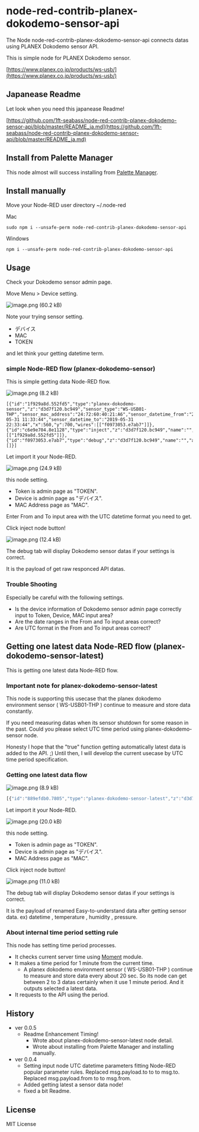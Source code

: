 # node-red-contrib-planex-dokodemo-sensor-api

The Node node-red-contrib-planex-dokodemo-sensor-api connects datas using PLANEX Dokodemo sensor API.

This is simple node for PLANEX Dokodemo sensor.

[https://www.planex.co.jp/products/ws-usb/](https://www.planex.co.jp/products/ws-usb/)

## Japanease Readme

Let look when you need this japanease Readme!

[https://github.com/1ft-seabass/node-red-contrib-planex-dokodemo-sensor-api/blob/master/README_ja.md](https://github.com/1ft-seabass/node-red-contrib-planex-dokodemo-sensor-api/blob/master/README_ja.md)

## Install from Palette Manager

This node almost will success installing from [Palette Manager](https://nodered.org/docs/user-guide/editor/palette/manager).

## Install manually

Move your Node-RED user directory ~/.node-red

Mac

```
sudo npm i --unsafe-perm node-red-contrib-planex-dokodemo-sensor-api
```

Windows

```
npm i --unsafe-perm node-red-contrib-planex-dokodemo-sensor-api
```

## Usage

Check your Dokodemo sensor admin page.

Move Menu > Device setting.

![image.png (60.2 kB)](https://img.esa.io/uploads/production/attachments/3062/2019/04/29/8131/c3c754ab-c3b9-473d-9743-efcfdca0250f.png)

Note your trying sensor setting.

* デバイス
* MAC
* TOKEN

and let think your getting datetime term.

### simple Node-RED flow (planex-dokodemo-sensor)

This is simple getting data Node-RED flow.

![image.png (8.2 kB)](https://img.esa.io/uploads/production/attachments/3062/2019/04/29/8131/642f87df-fda9-427e-8300-0ac6ce5de5a4.png)

```
[{"id":"1f929a8d.552fd5","type":"planex-dokodemo-sensor","z":"d3d7f120.bc949","sensor_type":"WS-USB01-THP","sensor_mac_address":"24:72:60:40:21:A6","sensor_datetime_from":"2019-05-31 11:33:44","sensor_datetime_to":"2019-05-31 22:33:44","x":560,"y":700,"wires":[["f0973053.e7ab7"]]},{"id":"c6e9e704.8e1128","type":"inject","z":"d3d7f120.bc949","name":"","topic":"","payload":"","payloadType":"str","repeat":"","crontab":"","once":false,"onceDelay":0.1,"x":350,"y":700,"wires":[["1f929a8d.552fd5"]]},{"id":"f0973053.e7ab7","type":"debug","z":"d3d7f120.bc949","name":"","active":true,"tosidebar":true,"console":false,"tostatus":false,"complete":"payload","x":770,"y":700,"wires":[]}]
```

Let import it  your Node-RED.

![image.png (24.9 kB)](https://img.esa.io/uploads/production/attachments/3062/2019/04/29/8131/8120531a-4449-410d-bdc1-a499a59107b7.png)

this node setting.

* Token is admin page as "TOKEN".
* Device is admin page as "デバイス".
* MAC Address page as "MAC".

Enter From and To input area with the UTC datetime format you need to get.

Click inject node button!

![image.png (12.4 kB)](https://img.esa.io/uploads/production/attachments/3062/2019/04/29/8131/61062c0d-4ebd-47cf-9e2d-a3ebb80f5d39.png)

The debug tab will display Dokodemo sensor datas if your settings is correct.

It is the payload of get raw responced API datas. 

### Trouble Shooting

Especially be careful with the following settings.

* Is the device information of Dokodemo sensor admin page correctly input to Token, Device, MAC input area?
* Are the date ranges in the From and To input areas correct?
* Are UTC format in the From and To input areas correct?

## Getting one latest data Node-RED flow (planex-dokodemo-sensor-latest)

This is getting one latest data Node-RED flow.

### Important note for planex-dokodemo-sensor-latest

This node is supporting this usecase that the planex dokodemo environment sensor ( WS-USB01-THP ) continue to measure and store data constantly.

If you need measuring datas when its sensor shutdown for some reason in the past. Could you please select UTC time period using planex-dokodemo-sensor node.

Honesty I hope that the "true" function getting automatically latest data is added to the API. ;) Until then, I will develop the current usecase by UTC time period specification.

### Getting one latest data flow

![image.png (8.9 kB)](https://img.esa.io/uploads/production/attachments/3062/2019/06/10/8131/c35cbdd2-07b7-4866-9414-d7fa7a59299f.png)

```js
[{"id":"889efdb0.7805","type":"planex-dokodemo-sensor-latest","z":"d3d7f120.bc949","sensor_type":"WS-USB01-THP","sensor_mac_address":"24:72:60:40:21:A6","name":"","x":920,"y":860,"wires":[["cb82c664.98a138"]]},{"id":"cc6f4181.f4e32","type":"inject","z":"d3d7f120.bc949","name":"","topic":"","payload":"","payloadType":"str","repeat":"","crontab":"","once":false,"onceDelay":0.1,"x":730,"y":860,"wires":[["889efdb0.7805"]]},{"id":"cb82c664.98a138","type":"debug","z":"d3d7f120.bc949","name":"","active":true,"tosidebar":true,"console":false,"tostatus":false,"complete":"payload","x":1130,"y":860,"wires":[]}]
```

Let import it your Node-RED.

![image.png (20.0 kB)](https://img.esa.io/uploads/production/attachments/3062/2019/06/10/8131/68674c4e-cf98-4051-a752-82abcfec200f.png)

this node setting.

* Token is admin page as "TOKEN".
* Device is admin page as "デバイス".
* MAC Address page as "MAC".

Click inject node button!

![image.png (11.0 kB)](https://img.esa.io/uploads/production/attachments/3062/2019/06/10/8131/48c508b4-0bb7-473a-b977-fce6f3f6111f.png)

The debug tab will display Dokodemo sensor datas if your settings is correct.

It is the payload of renamed Easy-to-understand data after getting sensor data. ex) datetime , temperature , humidity , pressure.


### About internal time period setting rule

This node has setting time period processes.

* It checks current server time using [Moment](https://momentjs.com/) module.
* It makes a time period for 1 minute from the current time.
    * A planex dokodemo environment sensor ( WS-USB01-THP ) continue to measure and store data every about 20 sec. So its node can get between 2 to 3 datas certainly when it use 1 minute period. And it outputs selected a latest data.
* It requests to the API using the period.

## History

* ver 0.0.5
    * Readme Enhancement Timing!
        * Wrote about planex-dokodemo-sensor-latest node detail.
        * Wrote about installing from Palette Manager and installing manually.
* ver 0.0.4
    * Setting input node UTC datetime parameters fitting Node-RED popular parameter rules. Replaced msg.payload.to to to msg.to. Replaced msg.payload.from to to msg.from.
    * Added getting latest a sensor data node!
    * fixed a bit Readme.
    

## License

MIT License